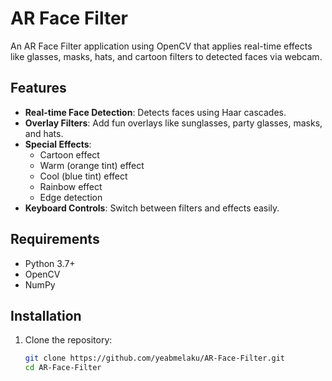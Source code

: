 # AR Face Filter

An AR Face Filter application using OpenCV that applies real-time effects like glasses, masks, hats, and cartoon filters to detected faces via webcam.

## Features
- **Real-time Face Detection**: Detects faces using Haar cascades.
- **Overlay Filters**: Add fun overlays like sunglasses, party glasses, masks, and hats.
- **Special Effects**:
  - Cartoon effect
  - Warm (orange tint) effect
  - Cool (blue tint) effect
  - Rainbow effect
  - Edge detection
- **Keyboard Controls**: Switch between filters and effects easily.

## Requirements
- Python 3.7+
- OpenCV
- NumPy

## Installation
1. Clone the repository:
   ```bash
   git clone https://github.com/yeabmelaku/AR-Face-Filter.git
   cd AR-Face-Filter
